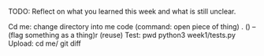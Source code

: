 TODO: Reflect on what you learned this week and what is still unclear.

Cd me: change directory into me
code (command: open piece of thing) . () – (flag something as a thing)r (reuse)
Test:
pwd
python3 week1/tests.py
Upload:
cd me/ 
git diff 